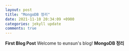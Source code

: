 ```yaml
---
layout: post
title: "MongoDB 정리"
date: 2021-11-10 20:34:09 +0900
categories: jekyll update
comments: true
---
```

**First Blog Post**
Welcome to eunsun's blog!
**MongoDB 정리**

